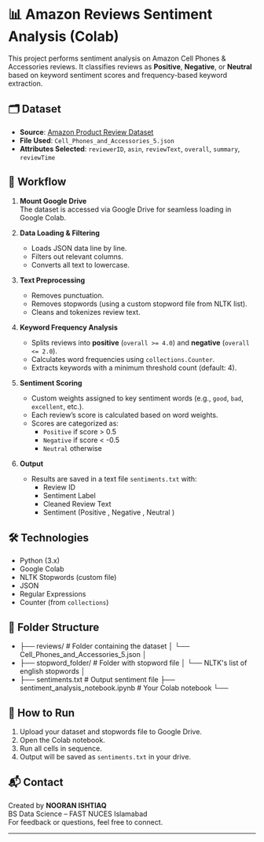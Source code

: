 # 📊 Amazon Reviews Sentiment Analysis (Colab)

This project performs sentiment analysis on Amazon Cell Phones & Accessories reviews. It classifies reviews as **Positive**, **Negative**, or **Neutral** based on keyword sentiment scores and frequency-based keyword extraction.

## 🗂 Dataset

- **Source**: [Amazon Product Review Dataset](https://nijianmo.github.io/amazon/index.html)
- **File Used**: `Cell_Phones_and_Accessories_5.json`
- **Attributes Selected**: `reviewerID`, `asin`, `reviewText`, `overall`, `summary`, `reviewTime`

## 🧠 Workflow

1. **Mount Google Drive**  
   The dataset is accessed via Google Drive for seamless loading in Google Colab.

2. **Data Loading & Filtering**
   - Loads JSON data line by line.
   - Filters out relevant columns.
   - Converts all text to lowercase.

3. **Text Preprocessing**
   - Removes punctuation.
   - Removes stopwords (using a custom stopword file from NLTK list).
   - Cleans and tokenizes review text.

4. **Keyword Frequency Analysis**
   - Splits reviews into **positive** (`overall >= 4.0`) and **negative** (`overall <= 2.0`).
   - Calculates word frequencies using `collections.Counter`.
   - Extracts keywords with a minimum threshold count (default: 4).

5. **Sentiment Scoring**
   - Custom weights assigned to key sentiment words (e.g., `good`, `bad`, `excellent`, etc.).
   - Each review’s score is calculated based on word weights.
   - Scores are categorized as:
     - `Positive` if score > 0.5
     - `Negative` if score < -0.5
     - `Neutral` otherwise

6. **Output**
   - Results are saved in a text file `sentiments.txt` with:
     - Review ID
     - Sentiment Label
     - Cleaned Review Text
     - Sentiment (Positive , Negative , Neutral )


## 🛠 Technologies

- Python (3.x)
- Google Colab
- NLTK Stopwords (custom file)
- JSON
- Regular Expressions
- Counter (from `collections`)

## 📁 Folder Structure

- ├── reviews/ # Folder containing the dataset │ └── Cell_Phones_and_Accessories_5.json │ 
- ├── stopword_folder/ # Folder with stopword file │ └── NLTK's list of english stopwords │ 
- ├── sentiments.txt # Output sentiment file ├── sentiment_analysis_notebook.ipynb # Your Colab notebook └──


## 📌 How to Run

1. Upload your dataset and stopwords file to Google Drive.
2. Open the Colab notebook.
3. Run all cells in sequence.
4. Output will be saved as `sentiments.txt` in your drive.

## 📬 Contact

Created by **NOORAN ISHTIAQ**  
BS Data Science – FAST NUCES Islamabad  
For feedback or questions, feel free to connect.

---


